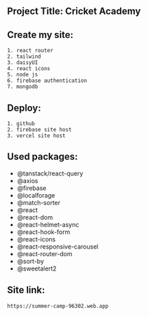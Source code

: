 
## Project Title: Cricket Academy

## Create my site:
    1. react router 
    2. tailwind
    3. daisyUI
    4. react icons
    5. node js
    6. firebase authentication
    7. mongodb

## Deploy:
    1. github
    2. firebase site host
    3. vercel site host

## Used packages:
* @tanstack/react-query
* @axios
* @firebase
* @localforage
* @match-sorter
* @react
* @react-dom
* @react-helmet-async
* @react-hook-form
* @react-icons
* @react-responsive-carousel
* @react-router-dom
* @sort-by
* @sweetalert2

## Site link: 
    https://summer-camp-96302.web.app